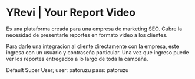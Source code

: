 # YRevi | Your Report Video
Es una plataforma creada para una empresa de marketing SEO. Cubre la necesidad de presentarle reportes en formato video a los clientes.

Para darle una integracion al cliente directamente con la empresa, este ingresa con un usuario y contraseña particular.
Una vez que ingreso puede ver los reportes entregados a lo largo de toda la campaña.

Default Super User;
user: patoruzu
pass: patoruzu


